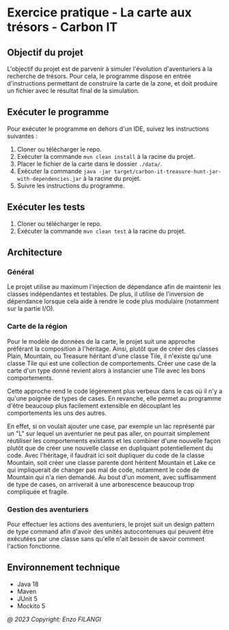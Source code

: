 # Exercice pratique - La carte aux trésors - Carbon IT

## Objectif du projet

L'objectif du projet est de parvenir à simuler l'évolution d'aventuriers à la recherche de trésors.
Pour cela, le programme dispose en entrée d'instructions permettant de construire la carte de la zone, et doit produire un fichier avec le résultat final de la simulation.

## Exécuter le programme

Pour exécuter le programme en dehors d'un IDE, suivez les instructions suivantes :

1. Cloner ou télécharger le repo.
2. Exécuter la commande `mvn clean install` à la racine du projet.
3. Placer le fichier de la carte dans le dossier `./data/`.
4. Exécuter la commande `java -jar target/carbon-it-treasure-hunt-jar-with-dependencies.jar` à la racine du projet.
5. Suivre les instructions du programme.

## Exécuter les tests

1. Cloner ou télécharger le repo.
2. Exécuter la commande `mvn clean test` à la racine du projet.

## Architecture

### Général
Le projet utilise au maximum l'injection de dépendance afin de maintenir les classes indépendantes et testables. 
De plus, il utilise de l'inversion de dépendance lorsque cela aide à rendre le code plus modulaire (notamment sur la partie I/O).

### Carte de la région
Pour le modèle de données de la carte, le projet suit une approche préférant la composition à l'héritage. 
Ainsi, plutôt que de créer des classes Plain, Mountain, ou Treasure héritant d'une classe Tile, il n'existe qu'une classe Tile qui est une collection de comportements.
Créer une case de la carte d'un type donné revient alors à instancier une Tile avec les bons comportements.

Cette approche rend le code légèrement plus verbeux dans le cas où il n'y a qu'une poignée de types de cases.
En revanche, elle permet au programme d'être beaucoup plus facilement extensible en découplant les comportements les uns des autres.

En effet, si on voulait ajouter une case, par exemple un lac représenté par un "L" sur lequel un aventurier ne peut pas aller, on pourrait simplement réutiliser les comportements existants et les combiner d'une nouvelle façon plutôt que de créer une nouvelle classe en dupliquant potentiellement du code. 
Avec l'héritage, il faudrait ici soit dupliquer du code de la classe Mountain, soit créer une classe parente dont héritent Mountain et Lake ce qui impliquerait de changer pas mal de code, notamment le code de Mountain qui n'a rien demandé.
Au bout d'un moment, avec suffisamment de type de cases, on arriverait à une arborescence beaucoup trop compliquée et fragile.

### Gestion des aventuriers
Pour effectuer les actions des aventuriers, le projet suit un design pattern de type command afin d'avoir des unités autocontenues qui peuvent être exécutées par une classe sans qu'elle n'ait besoin de savoir comment l'action fonctionne. 

## Environnement technique

- Java 18
- Maven
- JUnit 5
- Mockito 5


*@ 2023 Copyright: Enzo FILANGI*
